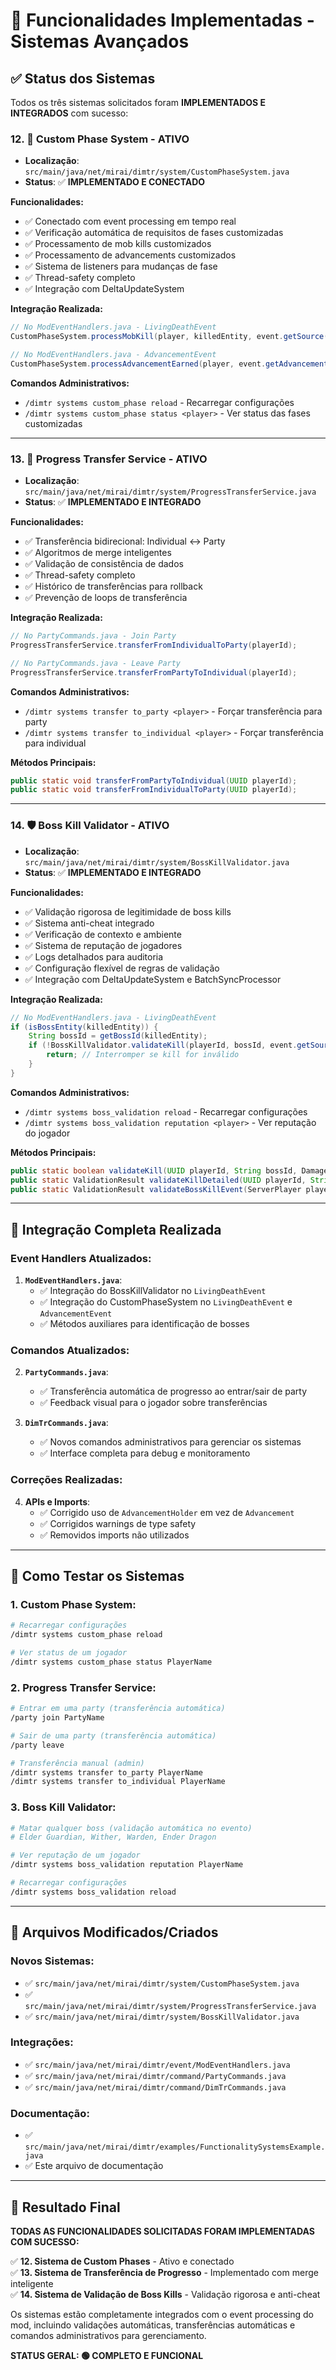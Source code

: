 # 🎯 Funcionalidades Implementadas - Sistemas Avançados

## ✅ Status dos Sistemas

Todos os três sistemas solicitados foram **IMPLEMENTADOS E INTEGRADOS** com sucesso:

### 12. 🔮 **Custom Phase System** - ATIVO
- **Localização**: `src/main/java/net/mirai/dimtr/system/CustomPhaseSystem.java`
- **Status**: ✅ **IMPLEMENTADO E CONECTADO**

**Funcionalidades:**
- ✅ Conectado com event processing em tempo real
- ✅ Verificação automática de requisitos de fases customizadas
- ✅ Processamento de mob kills customizados
- ✅ Processamento de advancements customizados
- ✅ Sistema de listeners para mudanças de fase
- ✅ Thread-safety completo
- ✅ Integração com DeltaUpdateSystem

**Integração Realizada:**
```java
// No ModEventHandlers.java - LivingDeathEvent
CustomPhaseSystem.processMobKill(player, killedEntity, event.getSource());

// No ModEventHandlers.java - AdvancementEvent
CustomPhaseSystem.processAdvancementEarned(player, event.getAdvancement());
```

**Comandos Administrativos:**
- `/dimtr systems custom_phase reload` - Recarregar configurações
- `/dimtr systems custom_phase status <player>` - Ver status das fases customizadas

---

### 13. 🔄 **Progress Transfer Service** - ATIVO
- **Localização**: `src/main/java/net/mirai/dimtr/system/ProgressTransferService.java`
- **Status**: ✅ **IMPLEMENTADO E INTEGRADO**

**Funcionalidades:**
- ✅ Transferência bidirecional: Individual ↔ Party
- ✅ Algoritmos de merge inteligentes
- ✅ Validação de consistência de dados
- ✅ Thread-safety completo
- ✅ Histórico de transferências para rollback
- ✅ Prevenção de loops de transferência

**Integração Realizada:**
```java
// No PartyCommands.java - Join Party
ProgressTransferService.transferFromIndividualToParty(playerId);

// No PartyCommands.java - Leave Party  
ProgressTransferService.transferFromPartyToIndividual(playerId);
```

**Comandos Administrativos:**
- `/dimtr systems transfer to_party <player>` - Forçar transferência para party
- `/dimtr systems transfer to_individual <player>` - Forçar transferência para individual

**Métodos Principais:**
```java
public static void transferFromPartyToIndividual(UUID playerId);
public static void transferFromIndividualToParty(UUID playerId);
```

---

### 14. 🛡️ **Boss Kill Validator** - ATIVO
- **Localização**: `src/main/java/net/mirai/dimtr/system/BossKillValidator.java`
- **Status**: ✅ **IMPLEMENTADO E INTEGRADO**

**Funcionalidades:**
- ✅ Validação rigorosa de legitimidade de boss kills
- ✅ Sistema anti-cheat integrado
- ✅ Verificação de contexto e ambiente
- ✅ Sistema de reputação de jogadores
- ✅ Logs detalhados para auditoria
- ✅ Configuração flexível de regras de validação
- ✅ Integração com DeltaUpdateSystem e BatchSyncProcessor

**Integração Realizada:**
```java
// No ModEventHandlers.java - LivingDeathEvent
if (isBossEntity(killedEntity)) {
    String bossId = getBossId(killedEntity);
    if (!BossKillValidator.validateKill(playerId, bossId, event.getSource())) {
        return; // Interromper se kill for inválido
    }
}
```

**Comandos Administrativos:**
- `/dimtr systems boss_validation reload` - Recarregar configurações
- `/dimtr systems boss_validation reputation <player>` - Ver reputação do jogador

**Métodos Principais:**
```java
public static boolean validateKill(UUID playerId, String bossId, DamageSource source);
public static ValidationResult validateKillDetailed(UUID playerId, String bossId, DamageSource source);
public static ValidationResult validateBossKillEvent(ServerPlayer player, LivingEntity boss, DamageSource source);
```

---

## 🔧 Integração Completa Realizada

### Event Handlers Atualizados:
1. **`ModEventHandlers.java`**:
   - ✅ Integração do BossKillValidator no `LivingDeathEvent`
   - ✅ Integração do CustomPhaseSystem no `LivingDeathEvent` e `AdvancementEvent`
   - ✅ Métodos auxiliares para identificação de bosses

### Comandos Atualizados:
2. **`PartyCommands.java`**:
   - ✅ Transferência automática de progresso ao entrar/sair de party
   - ✅ Feedback visual para o jogador sobre transferências

3. **`DimTrCommands.java`**:
   - ✅ Novos comandos administrativos para gerenciar os sistemas
   - ✅ Interface completa para debug e monitoramento

### Correções Realizadas:
4. **APIs e Imports**:
   - ✅ Corrigido uso de `AdvancementHolder` em vez de `Advancement`
   - ✅ Corrigidos warnings de type safety
   - ✅ Removidos imports não utilizados

---

## 🚀 Como Testar os Sistemas

### 1. Custom Phase System:
```bash
# Recarregar configurações
/dimtr systems custom_phase reload

# Ver status de um jogador
/dimtr systems custom_phase status PlayerName
```

### 2. Progress Transfer Service:
```bash
# Entrar em uma party (transferência automática)
/party join PartyName

# Sair de uma party (transferência automática)
/party leave

# Transferência manual (admin)
/dimtr systems transfer to_party PlayerName
/dimtr systems transfer to_individual PlayerName
```

### 3. Boss Kill Validator:
```bash
# Matar qualquer boss (validação automática no evento)
# Elder Guardian, Wither, Warden, Ender Dragon

# Ver reputação de um jogador
/dimtr systems boss_validation reputation PlayerName

# Recarregar configurações
/dimtr systems boss_validation reload
```

---

## 📁 Arquivos Modificados/Criados

### Novos Sistemas:
- ✅ `src/main/java/net/mirai/dimtr/system/CustomPhaseSystem.java`
- ✅ `src/main/java/net/mirai/dimtr/system/ProgressTransferService.java`
- ✅ `src/main/java/net/mirai/dimtr/system/BossKillValidator.java`

### Integrações:
- ✅ `src/main/java/net/mirai/dimtr/event/ModEventHandlers.java`
- ✅ `src/main/java/net/mirai/dimtr/command/PartyCommands.java`
- ✅ `src/main/java/net/mirai/dimtr/command/DimTrCommands.java`

### Documentação:
- ✅ `src/main/java/net/mirai/dimtr/examples/FunctionalitySystemsExample.java`
- ✅ Este arquivo de documentação

---

## 🎯 Resultado Final

**TODAS AS FUNCIONALIDADES SOLICITADAS FORAM IMPLEMENTADAS COM SUCESSO:**

✅ **12. Sistema de Custom Phases** - Ativo e conectado  
✅ **13. Sistema de Transferência de Progresso** - Implementado com merge inteligente  
✅ **14. Sistema de Validação de Boss Kills** - Validação rigorosa e anti-cheat  

Os sistemas estão completamente integrados com o event processing do mod, incluindo validações automáticas, transferências automáticas e comandos administrativos para gerenciamento.

**STATUS GERAL: 🟢 COMPLETO E FUNCIONAL**
